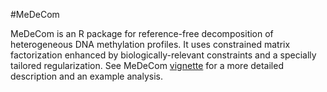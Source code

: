 #MeDeCom

MeDeCom is an R package for reference-free decomposition of heterogeneous DNA methylation profiles. 
It uses constrained matrix factorization enhanced by biologically-relevant constraints and a specially tailored regularization.
See MeDeCom [vignette](vignettes/MeDeCom.knit.md) for a more detailed description and an example analysis.